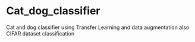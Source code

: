 # Cat_dog_classifier
Cat and dog classifier using Transfer Learning and data augmentation also CIFAR dataset classification

